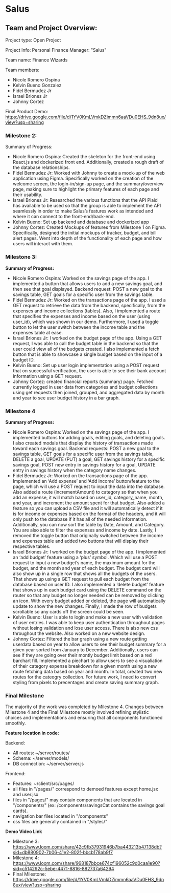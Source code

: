# Salus

## Team and Project Overview:

Project type: Open Project

Project Info: Personal Finance Manager: "Salus"

Team name: Finance Wizards

Team members: 
- Nicole Romero Ospina
- Kelvin Bueno Gonzalez
- Fidel Bermudez Jr
- Israel Briones Jr
- Johnny Cortez

Final Product Demo: https://drive.google.com/file/d/1YV0KmLVmkDZimmn6aaVDu0EHS_9dn8ux/view?usp=sharing 

### Milestone 2:

Summary of Progress:
- Nicole Romero Ospina: Created the skeleton for the front-end using React.js and dockerized front end. Additionally, created a rough draft of the database relationships. 
- Fidel Bermudez Jr: Worked with Johnny to create a mock-up of the web application using Figma. Specifically worked on the creation of the welcome screen, the login-in/sign-up page, and the summary/overview page, making sure to highlight the primary features of each page and their usability.
- Israel Briones Jr: Researched the various functions that the API Plaid has available to be used so that the group is able to implement the API seamlessly in order to make Salus’s features work as intended and where it can connect to the front-end/back-end.
- Kelvin Bueno: Set up backend and database and dockerized app
- Johnny Cortez: Created Mockups of features from Milestone 1 on Figma. Specifically, designed the initial mockups of tracker, budget, and bill alert pages. Went into depth of the functionality of each page and how users will interact with them. 

### Milestone 3:

**Summary of Progress:**
- Nicole Romero Ospina: Worked on the savings page of the app. I implemented a button that allows users to add a new savings goal, and then see that goal displayed. Backend request: POST a new goal to the savings table, GET goals for a specific user from the savings table.
- Fidel Bermudez Jr: Worked on the transactions page of the app. I used a GET request to retrieve the data from the backend, specifically, from the expenses and income collections (tables). Also, I implemented a route that specifies the expenses and income based on the user (using user_id), which was shown in our demo. Furthermore, I used a toggle button to let the user switch between the income table and the expenses table at ease.
- Israel Briones Jr: I worked on the budget page of the app. Using a GET request, I was able to call the budget table in the backend so that the user could view all of the budgets created. I also implemented a fetch button that is able to showcase a single budget based on the input of a budget ID.
- Kelvin Bueno: Set up user login implementation using a POST request  that on successful verification, the user is able to see their bank account information using a GET request.
- Johnny Cortez: created financial reports (summary) page. Fetched currently logged in user data from categories and budget collections using get requests then joined, grouped, and aggregated data by month and year to see user budget history in a bar graph.

### Milestone 4
**Summary of Progress:**
- Nicole Romero Ospina: Worked on the savings page of the app. I implemented buttons for adding goals, editing goals, and deleting goals. I also created modals that display the history of transactions made toward each savings goal. Backend requests: POST a new goal to the savings table, GET goals for a specific user from the savings table, DELETE a goal, UPDATE (PUT) a goal, GET savings history for a specific savings goal, POST new entry in savings history for a goal, UPDATE entry in savings history when the category name changes.
- Fidel Bermudez Jr: Worked on the transactions page of the app. Implemented an ‘Add expense’ and ‘Add income’ button/feature to the page, which will use a POST request to input the data into the database. Also added a route (incrementAmount) to category so that when you add an expense, it will match based on user_id, category_name, month, and year, and increment the amount spent for that budget. Also added a feature so you can upload a CSV file and it will automatically detect if it is for income or expenses based on the format of the headers, and it will only push to the database if it has all of the needed information. Additionally, you can now sort the table by Date, Amount, and Category. You are also able to filter the expenses and income by date. Lastly, I removed the toggle button that originally switched between the income and expenses table and added two buttons that will display their respective tables.
- Israel Briones Jr: I worked on the budget page of the app. I implemented an ‘add budget’ feature using a ‘plus’ symbol. Which will use a POST request to input a new budget’s name, the maximum amount for the budget, and the month and year of each budget. The budget card will also show up in a single row that shows all the budgets of the users. That shows up using a GET request to pull each budget from the database based on user ID. I also implemented a ‘delete budget’ feature that shows up in each budget card using the DELETE command on the router so that any budget no longer needed can be removed by clicking an icon. With every budget added or deleted, the page will automatically update to show the new changes. Finally, I made the row of budgets scrollable so any cards off the screen could be seen.
- Kelvin Bueno: User is able to login and make a new user with validation of user entries. I was able to keep user authentication throughout pages without losing validation and lose user access. There is also new css throughout the website. Also worked on a new website design.
- Johnny Cortez: Filtered the bar graph using a new route getting userdata based on year to allow users to see their budget summary for a given year sorted from January to December. Additionally, users can see if they are going over their montly budget limit based on a red barchart fill. Implemented a piechart to allow users to see a visualiation of their category expense breakdown for a given month using a new route fetching data based on year and month. In total, created two new routes for the cateogry collection. For future work, I need to convert styling from pixels to precentages and create saving summary graph.

### Final Milestone
The majority of the work was completed by Milestone 4. Changes between Milestone 4 and the Final Milestone mostly involved refining stylistic choices and implementations and ensuring that all components functioned smoothly.



**Feature location in code:**

Backend:
- All routes: ~/server/routes/
- Schema: ~/server/models/
- DB connection: ~/server/server.js

Frontend: 
- Features: ~/client/src/pages/
- all files in "/pages/" correspond to demoed features except home.jsx and user.jsx
- files in "/pages/" may contain components that are located in "/components/" (ex: /components/savingsCat contains the savings goal cards).
- navigation bar files located in "/components"
- css files are generally contained in "/styles/"


**Demo Video Link**

- Milestone 3: https://www.loom.com/share/42c9fb37931946b7ba443213b47138db?sid=db880902-7b06-41e2-802f-bbcb178ab9f7 
- Milestone 4: https://www.loom.com/share/968187bbce674cf196052c9d0caa1e90?sid=c514292c-5ebe-4471-8816-882737a64294
- Final Milestone: https://drive.google.com/file/d/1YV0KmLVmkDZimmn6aaVDu0EHS_9dn8ux/view?usp=sharing 
